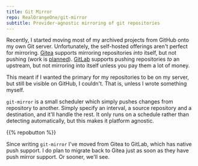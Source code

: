 ```yaml
---
title: Git Mirror
repo: RealOrangeOne/git-mirror
subtitle: Provider-agnostic mirroring of git repositories
---
```


Recently, I started moving most of my archived projects from GitHub onto my own Git server. Unfortunately, the self-hosted offerings aren't perfect for mirroring. [Gitea](https://gitea.io/) supports mirroring repositories _into_ itself, but not pushing (work is [planned](https://github.com/go-gitea/gitea/issues/7609)). [GitLab](https://gitlab.com/) supports pushing repositories _to_ an upstream, but not mirroring into itself unless you pay them a lot of money.

This meant if I wanted the primary for my repositories to be on my server, but still be visible on GitHub, I couldn't. That is, unless I wrote something myself.

`git-mirror` is a small scheduler which simply pushes changes from repository to another. Simply specify an interval, a source repository and a destination, and it'll handle the rest. It only runs on a schedule rather than detecting automatically, but this makes it platform agnostic.

{{% repobutton %}}

Since writing `git-mirror` I've moved from Gitea to GitLab, which has native push support. I do plan to migrate back to Gitea just as soon as they have push mirror support. Or sooner, we'll see.

